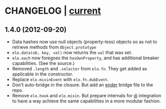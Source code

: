 # CHANGELOG | [current](https://github.com/ryanve/elo/blob/master/elo.js)

## 1.4.0 (2012-09-20)
- Data hashes now use null objects (property-less) objects so as not to retrieve methods from `Object.prototype`
- `elo.data(ob, key, val)` now returns the `val` that was set.
- `elo.each` now foregoes the `hasOwnProperty`, and has additional breaker capabilities. (See the source.)
- Removed `.length` and `.selector` from `elo.fn`. They get added as applicable in the constructor.
- Replace `elo.mixinEvent` with `elo.fn.dubEvent`.
- Don't auto-bridge in the closure. But add an [ender](http://ender.no.de) bridge file to the repo.
- Remove `elo.hook` and `elo.mixin`. But prepare internals for [dj](http://github.com/ryanve/dj) integration to have a way achieve the same capabilities in a more modular fashion.
